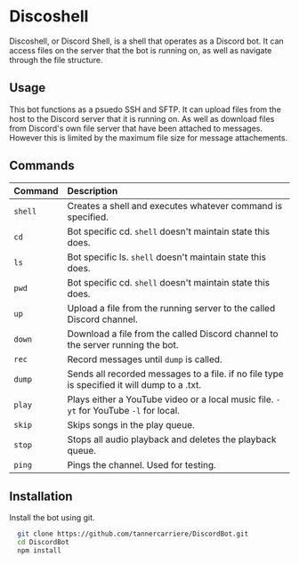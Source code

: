 # Discoshell

Discoshell, or Discord Shell, is a shell that operates as a Discord bot. It can access
files on the server that the bot is running on, as well as navigate through the file
structure. 

## Usage
This bot functions as a psuedo SSH and SFTP. It can upload files from the host to the
Discord server that it is running on. As well as download files from Discord's own
file server that have been attached to messages. However this is limited by the
maximum file size for message attachements.

## Commands

| Command     | Description                |
| :---------- | :------------------------- |
| `shell`     | Creates a shell and executes whatever command is specified.                                 |
| `cd`        | Bot specific cd. `shell` doesn't maintain state this does.                                  |
| `ls`        | Bot specific ls. `shell` doesn't maintain state this does.                                  |
| `pwd`       | Bot specific cd. `shell` doesn't maintain state this does.                                  |
| `up`        | Upload a file from the running server to the called Discord channel.                        |
| `down`      | Download a file from the called Discord channel to the server running the bot.              |
| `rec`       | Record messages until `dump` is called.                                                     |
| `dump`      | Sends all recorded messages to a file. if no file type is specified it will dump to a .txt. |
| `play`      | Plays either a YouTube video or a local music file. `-yt` for YouTube `-l` for local.       |
| `skip`      | Skips songs in the play queue.                                                              |
| `stop`      | Stops all audio playback and deletes the playback queue.                                    |
| `ping`      | Pings the channel. Used for testing.                                                        |

## Installation

Install the bot using git. 

```bash
  git clone https://github.com/tannercarriere/DiscordBot.git
  cd DiscordBot
  npm install
```